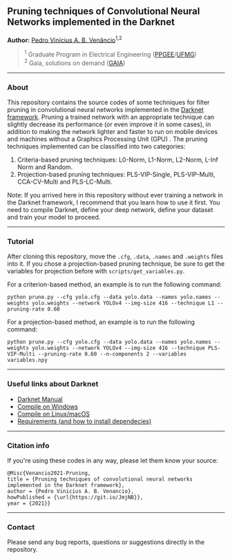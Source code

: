 ##  Pruning techniques of Convolutional Neural Networks implemented in the Darknet

**Author:** [Pedro Vinícius A. B. Venâncio](https://www.linkedin.com/in/pedbrgs/)<sup>1,2</sup> <br />

> <sup>1</sup> Graduate Program in Electrical Engineering ([PPGEE](https://www.ppgee.ufmg.br/indexi.php)/[UFMG](https://ufmg.br/international-visitors))<br />
> <sup>2</sup> Gaia, solutions on demand ([GAIA](https://www.gaiasd.com/))<br />

***

### About

This repository contains the source codes of some techniques for filter pruning in convolutional neural networks implemented in the [Darknet framework](https://github.com/AlexeyAB/darknet/). Pruning a trained network with an appropriate technique can slightly decrease its performance (or even improve it in some cases), in addition to making the network lighter and faster to run on mobile devices and machines without a Graphics Processing Unit (GPU) .
The pruning techniques implemented can be classified into two categories:

1. Criteria-based pruning techniques: L0-Norm, L1-Norm, L2-Norm, L-Inf Norm and Random.
2. Projection-based pruning techniques: PLS-VIP-Single, PLS-VIP-Multi, CCA-CV-Multi and PLS-LC-Multi.

Note: If you arrived here in this repository without ever training a network in the Darknet framework, I recommend that you learn how to use it first.
You need to compile Darknet, define your deep network, define your dataset and train your model to proceed.
***

### Tutorial

After cloning this repository, move the `.cfg`, `.data`, `.names` and `.weights` files into it. 
If you chose a projection-based pruning technique, be sure to get the variables for projection before with `scripts/get_variables.py`.

For a criterion-based method, an example is to run the following command:

`python prune.py --cfg yolo.cfg --data yolo.data --names yolo.names --weights yolo.weights --network YOLOv4 --img-size 416 --technique L1 --pruning-rate 0.60`

For a projection-based method, an example is to run the following command:

`python prune.py --cfg yolo.cfg --data yolo.data --names yolo.names --weights yolo.weights --network YOLOv4 --img-size 416 --technique PLS-VIP-Multi --pruning-rate 0.60 --n-components 2 --variables variables.npy`



***

### Useful links about Darknet

* [Darknet Manual](https://github.com/AlexeyAB/darknet/wiki)
* [Compile on Windows](https://github.com/AlexeyAB/darknet/#how-to-compile-on-windows-using-cmake)
* [Compile on Linux/macOS](https://github.com/AlexeyAB/darknet/#how-to-compile-on-linux-using-make)
* [Requirements (and how to install dependecies)](https://github.com/AlexeyAB/darknet/#requirements)

***

### Citation info

If you're using these codes in any way, please let them know your source:

```
@Misc{Venancio2021-Pruning,
title = {Pruning techniques of convolutional neural networks implemented in the Darknet framework},
author = {Pedro Vinicius A. B. Venancio},
howPublished = {\url{https://git.io/JmjNB}},
year = {2021}}
```

***

### Contact
Please send any bug reports, questions or suggestions directly in the repository.
